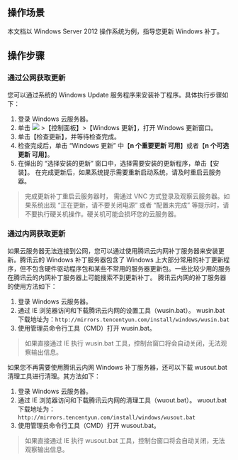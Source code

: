 ## 操作场景

本文档以 Windows Server 2012 操作系统为例，指导您更新 Windows 补丁。

## 操作步骤

### 通过公网获取更新
您可以通过系统的 Windows Update 服务程序来安装补丁程序。具体执行步骤如下：
1. 登录 Windows 云服务器。
2. 单击 <img src="https://main.qcloudimg.com/raw/87d894e564b7e837d9f478298cf2e292.png" style="margin: 0;"></img> >【控制面板】>【Windows 更新】，打开 Windows 更新窗口。
3. 单击【检查更新】，并等待检查完成。
4. 检查完成后，单击 “Windows 更新” 中【**n 个重要更新 可用**】或者【**n 个可选更新 可用**】。
5. 在弹出的 “选择安装的更新” 窗口中，选择需要安装的更新程序，单击【安装】。
在完成更新后，如果系统提示需要重新启动系统，请及时重启云服务器。
> 完成更新补丁重启云服务器时， 需通过 VNC 方式登录及观察云服务器。如果系统出现 “正在更新，请不要关闭电源” 或者 “配置未完成” 等提示时，请不要执行硬关机操作。硬关机可能会损坏您的云服务器。

### 通过内网获取更新
如果云服务器无法连接到公网，您可以通过使用腾讯云内网补丁服务器来安装更新。腾讯云的 Windows 补丁服务器包含了 Windows 上大部分常用的补丁更新程序，但不包含硬件驱动程序包和某些不常用的服务器更新包。一些比较少用的服务在腾讯云的内网补丁服务器上可能搜索不到更新补丁。
腾讯云内网的补丁服务器的使用方法如下：
1. 登录 Windows 云服务器。
2. 通过 IE 浏览器访问和下载腾讯云内网的设置工具（wusin.bat）。
wusin.bat 下载地址为：`http://mirrors.tencentyun.com/install/windows/wusin.bat`
3. 使用管理员命令行工具（CMD）打开 wusin.bat。
> 如果直接通过 IE 执行 wusin.bat 工具，控制台窗口将会自动关闭，无法观察输出信息。
>

如果您不再需要使用腾讯云内网 Windows 补丁服务器，还可以下载 wusout.bat 清理工具进行清理。其方法如下：
1. 登录 Windows 云服务器。
2. 通过 IE 浏览器访问和下载腾讯云内网的清理工具（wuout.bat）。
wuout.bat 下载地址为：`http://mirrors.tencentyun.com/install/windows/wusout.bat`
3. 使用管理员命令行工具（CMD）打开 wusout.bat。
> 如果直接通过 IE 执行 wusout.bat 工具，控制台窗口将会自动关闭，无法观察输出信息。
>

